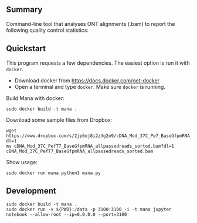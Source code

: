 ## Summary

Command-line tool that analyses ONT alignments (.bam) to report the following quality control statistics:

## Quickstart

This program requests a few dependencies. The easiest option is run it with `docker`. 

* Download docker from https://docs.docker.com/get-docker
* Open a terminal and type `docker`. Make sure `docker` is running.

Build Mana with docker:

    sudo docker build -t mana .

Download some sample files from Dropbox:

    wget https://www.dropbox.com/s/2jp6ej8i2z3g2o9/cDNA_Mod_37C_Pe7_BaseGfpmRNA_allpassedreads_sorted.bam?dl=1
    mv cDNA_Mod_37C_PefT7_BaseGfpmRNA_allpassedreads_sorted.bam?dl=1 cDNA_Mod_37C_PefT7_BaseGfpmRNA_allpassedreads_sorted.bam

Show usage:

    sudo docker run mana python3 mana.py


## Development

    sudo docker build -t mana .
    sudo docker run -v ${PWD}:/data -p 3100:3100 -i -t mana jupyter notebook --allow-root --ip=0.0.0.0 --port=3100

